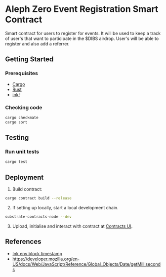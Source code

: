 # Aleph Zero Event Registration Smart Contract

Smart contract for users to register for events. It will be used to keep a track of user's that want to participate in the $DIBS airdrop. User's will be able to register and also add a referrer.

## Getting Started
### Prerequisites

* [Cargo](https://doc.rust-lang.org/cargo/)
* [Rust](https://www.rust-lang.org/)
* [ink!](https://use.ink/)

### Checking code

```zsh
cargo checkmate
cargo sort
```

## Testing

### Run unit tests

```sh
cargo test
```

## Deployment

1. Build contract:
```sh
cargo contract build --release
```
2. If setting up locally, start a local development chain.
```sh
substrate-contracts-node --dev
```
3. Upload, initialise and interact with contract at [Contracts UI](https://contracts-ui.substrate.io/).

## References

- [Ink env block timestamp](https://docs.rs/ink_env/4.0.0/ink_env/fn.block_timestamp.html)
- https://developer.mozilla.org/en-US/docs/Web/JavaScript/Reference/Global_Objects/Date/getMilliseconds
